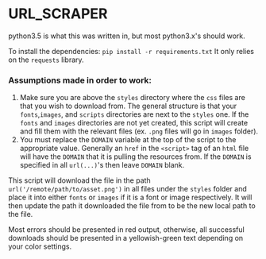 # URL_SCRAPER

python3.5 is what this was written in, but most python3.x's should work.

To install the dependencies: `pip install -r requirements.txt`
It only relies on the `requests` library.

### Assumptions made in order to work:
1. Make sure you are above the `styles` directory where the `css` files are that you wish to download from. The general structure is that your `fonts`,`images`, and `scripts` directories are next to the `styles` one. If the `fonts` and `images` directories are not yet created, this script will create and fill them with the relevant files (ex. `.png` files will go in `images` folder).
2. You must replace the `DOMAIN` variable at the top of the script to the appropriate value. Generally an `href` in the `<script>` tag of an `html` file will have the `DOMAIN` that it is pulling the resources from. If the `DOMAIN` is specified in all `url(...)`'s then leave `DOMAIN` blank.


This script will download the file in the path `url('/remote/path/to/asset.png')` in all files under the `styles` folder and place it into either `fonts` or `images` if it is a font or image respectively. It will then update the path it downloaded the file from to be the new local path to the file.


Most errors should be presented in red output,
otherwise, all successful downloads should be presented in a
yellowish-green text depending on your color settings.
